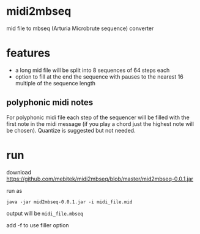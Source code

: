 # midi2mbseq
mid file to mbseq (Arturia Microbrute sequence) converter

# features
* a long mid file will be split into 8 sequences of 64 steps each
* option to fill at the end the sequence with pauses to the nearest 16 multiple of the sequence length

## polyphonic midi notes
For polyphonic midi file each step of the sequencer will be filled with the first note in the midi message (if you play a chord just the highest note will be chosen).
Quantize is suggested but not needed.

# run 
download https://github.com/mebitek/midi2mbseq/blob/master/mid2mbseq-0.0.1.jar 

run as 
```
java -jar mid2mbseq-0.0.1.jar -i midi_file.mid
```
output will be `midi_file.mbseq`

add -f to use filler option
